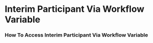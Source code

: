 # Interim Participant Via Workflow Variable

<h3> How To Access Interim Participant Via Workflow Variable </h3>
